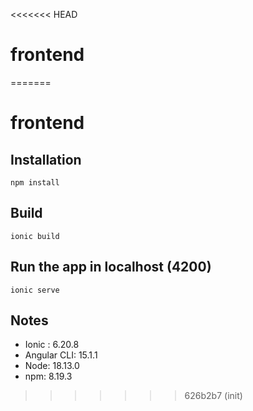 <<<<<<< HEAD
# frontend
=======

# frontend

## Installation

```
npm install
```

## Build

```
ionic build
```

## Run the app in localhost (4200)

```
ionic serve
```

## Notes
- Ionic : 6.20.8
- Angular CLI: 15.1.1
- Node: 18.13.0
- npm: 8.19.3
>>>>>>> 626b2b7 (init)
